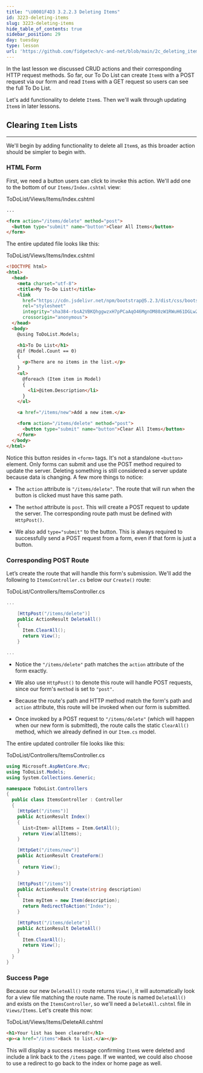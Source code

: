 ```yaml
---
title: "\U0001F4D3 3.2.2.3 Deleting Items"
id: 3223-deleting-items
slug: 3223-deleting-items
hide_table_of_contents: true
sidebar_position: 29
day: tuesday
type: lesson
url: 'https://github.com/fidgetech/c-and-net/blob/main/2c_deleting_items.md'
---
```


In the last lesson we discussed CRUD actions and their corresponding HTTP request methods. So far, our To Do List can create `Item`s with a POST request via our form and read `Item`s with a GET request so users can see the full To Do List.

Let's add functionality to delete `Item`s. Then we'll walk through updating `Item`s in later lessons.

## Clearing `Item` Lists
---

We'll begin by adding functionality to delete all `Item`s, as this broader action should be simpler to begin with.

### HTML Form

First, we need a button users can click to invoke this action. We'll add one to the bottom of our `Items/Index.cshtml` view:

<div class="filename">ToDoList/Views/Items/Index.cshtml</div>

```html
...

<form action="/items/delete" method="post">
  <button type="submit" name="button">Clear All Items</button>
</form>
```

The entire updated file looks like this:

<div class="filename">ToDoList/Views/Items/Index.cshtml</div>

```html
<!DOCTYPE html>
<html>
  <head>
    <meta charset="utf-8">
    <title>My To-Do List!</title>
    <link 
      href="https://cdn.jsdelivr.net/npm/bootstrap@5.2.3/dist/css/bootstrap.min.css" 
      rel="stylesheet" 
      integrity="sha384-rbsA2VBKQhggwzxH7pPCaAqO46MgnOM80zW1RWuH61DGLwZJEdK2Kadq2F9CUG65" 
      crossorigin="anonymous">
  </head>
  <body>
    @using ToDoList.Models;

    <h1>To Do List</h1>
    @if (Model.Count == 0)
    {
      <p>There are no items in the list.</p>
    }
    <ul>
      @foreach (Item item in Model)
      {
        <li>@item.Description</li>
      }
    </ul>

    <a href="/items/new">Add a new item.</a>

    <form action="/items/delete" method="post">
      <button type="submit" name="button">Clear All Items</button>
    </form>
  </body>
</html>
```

Notice this button resides in `<form>` tags. It's not a standalone `<button>` element. Only forms can submit and use the POST method required to update the server. Deleting something is still considered a server update because data is changing. A few more things to notice:

* The `action` attribute is `"/items/delete"`. The route that will run when the button is clicked must have this same path.

* The `method` attribute is `post`. This will create a POST request to update the server. The corresponding route path must be defined with `HttpPost()`.

* We also add `type="submit"` to the button. This is always required to successfully send a POST request from a form, even if that form is just a button.

### Corresponding POST Route

Let’s create the route that will handle this form's submission. We'll add the following to `ItemsController.cs` below our `Create()` route:

<div class="filename">ToDoList/Controllers/ItemsController.cs</div>

```csharp
...

    [HttpPost("/items/delete")]
    public ActionResult DeleteAll()
    {
      Item.ClearAll();
      return View();
    }

...
```

* Notice the `"/items/delete"` path matches the `action` attribute of the form exactly.

* We also use `HttpPost()` to denote this route will handle POST requests, since our form's `method` is set to `"post"`.

* Because the route's path and HTTP method match the form's path and `action` attribute, this route will be invoked when our form is submitted.

* Once invoked by a POST request to `"/items/delete"` (which will happen when our new form is submitted), the route calls the static `ClearAll()` method, which we already defined in our `Item.cs` model.

The entire updated controller file looks like this:

<div class="filename">ToDoList/Controllers/ItemsController.cs</div>

```csharp
using Microsoft.AspNetCore.Mvc;
using ToDoList.Models;
using System.Collections.Generic;

namespace ToDoList.Controllers
{
  public class ItemsController : Controller
  {
    [HttpGet("/items")]
    public ActionResult Index()
    {
      List<Item> allItems = Item.GetAll();
      return View(allItems);
    }

    [HttpGet("/items/new")]
    public ActionResult CreateForm()
    {
      return View();
    }

    [HttpPost("/items")]
    public ActionResult Create(string description)
    {
      Item myItem = new Item(description);
      return RedirectToAction("Index");
    }

    [HttpPost("/items/delete")]
    public ActionResult DeleteAll()
    {
      Item.ClearAll();
      return View();
    }
  }
}
```

### Success Page

Because our new `DeleteAll()` route returns `View()`, it will automatically look for a view file matching the route name. The route is named `DeleteAll()` and exists on the `ItemsController`, so we'll need a `DeleteAll.cshtml` file in `Views/Items`. Let's create this now:

<div class="filename">ToDoList/Views/Items/DeleteAll.cshtml</div>

```html
<h1>Your list has been cleared!</h1>
<p><a href="/items">Back to list.</a></p>
```

This will display a success message confirming `Item`s were deleted and include a link back to the `/items` page. If we wanted, we could also choose to use a redirect to go back to the index or home page as well.